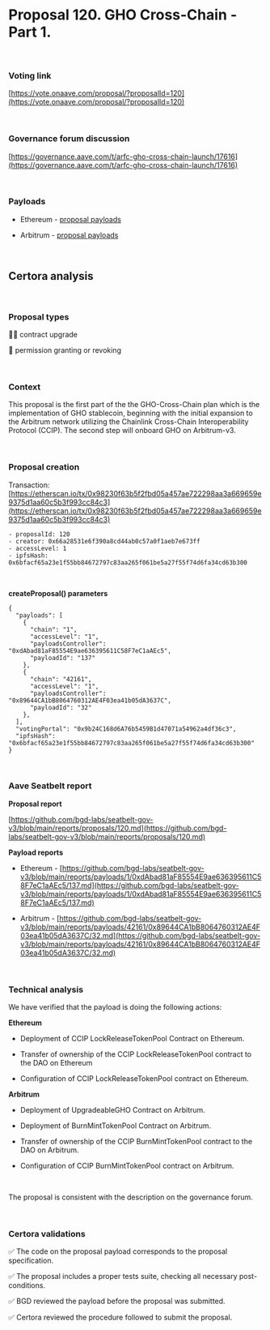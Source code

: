 # Proposal 120. GHO Cross-Chain - Part 1.

<br>

### Voting link

[https://vote.onaave.com/proposal/?proposalId=120](https://vote.onaave.com/proposal/?proposalId=120)

<br>

### Governance forum discussion

[https://governance.aave.com/t/arfc-gho-cross-chain-launch/17616](https://governance.aave.com/t/arfc-gho-cross-chain-launch/17616)

<br>

### Payloads

* Ethereum - [proposal payloads](https://etherscan.io/address/0xa6D18e52ACc597de5E58e47586E6a3984B1Af749#code#F1#L1)

* Arbitrum - [proposal payloads](https://arbiscan.io/address/0xD2C06Cabc9E9734ECE5fBA04717346298eaa893f#code#F1#L1)

<br>

## Certora analysis

<br>

### Proposal types

:scroll::small_red_triangle: contract upgrade

:handshake: permission granting or revoking

<br>

### Context

This proposal is the first part of the the GHO-Cross-Chain plan which is the implementation of GHO stablecoin, beginning with the initial expansion to the Arbitrum network utilizing the Chainlink Cross-Chain Interoperability Protocol (CCIP). The second step will onboard GHO on Arbitrum-v3.

<br>

### Proposal creation

Transaction: [https://etherscan.io/tx/0x98230f63b5f2fbd05a457ae722298aa3a669659e9375d1aa60c5b3f993cc84c3](https://etherscan.io/tx/0x98230f63b5f2fbd05a457ae722298aa3a669659e9375d1aa60c5b3f993cc84c3)

```
- proposalId: 120
- creator: 0x66a28531e6f390a8cd44ab0c57a0f1aeb7e673ff
- accessLevel: 1
- ipfsHash: 0x6bfacf65a23e1f55bb84672797c83aa265f061be5a27f55f74d6fa34cd63b300
```

<br>

**createProposal() parameters**

```
{
  "payloads": [ 
    { 
      "chain": "1", 
      "accessLevel": "1", 
      "payloadsController": "0xdAbad81aF85554E9ae636395611C58F7eC1aAEc5", 
      "payloadId": "137" 
    }, 
    { 
      "chain": "42161", 
      "accessLevel": "1", 
      "payloadsController": "0x89644CA1bB8064760312AE4F03ea41b05dA3637C", 
      "payloadId": "32" 
    }, 
  ], 
  "votingPortal": "0x9b24C168d6A76b5459B1d47071a54962a4df36c3", 
  "ipfsHash": "0x6bfacf65a23e1f55bb84672797c83aa265f061be5a27f55f74d6fa34cd63b300" 
}
```

<br>

### Aave Seatbelt report

**Proposal report**

[https://github.com/bgd-labs/seatbelt-gov-v3/blob/main/reports/proposals/120.md](https://github.com/bgd-labs/seatbelt-gov-v3/blob/main/reports/proposals/120.md)

**Payload reports**

* Ethereum - [https://github.com/bgd-labs/seatbelt-gov-v3/blob/main/reports/payloads/1/0xdAbad81aF85554E9ae636395611C58F7eC1aAEc5/137.md](https://github.com/bgd-labs/seatbelt-gov-v3/blob/main/reports/payloads/1/0xdAbad81aF85554E9ae636395611C58F7eC1aAEc5/137.md)

* Arbitrum - [https://github.com/bgd-labs/seatbelt-gov-v3/blob/main/reports/payloads/42161/0x89644CA1bB8064760312AE4F03ea41b05dA3637C/32.md](https://github.com/bgd-labs/seatbelt-gov-v3/blob/main/reports/payloads/42161/0x89644CA1bB8064760312AE4F03ea41b05dA3637C/32.md)

<br>

### Technical analysis

We have verified that the payload is doing the following actions:

**Ethereum**

* Deployment of CCIP LockReleaseTokenPool Contract on Ethereum.

* Transfer of ownership of the CCIP LockReleaseTokenPool contract to the DAO on Ethereum

* Configuration of CCIP LockReleaseTokenPool contract on Ethereum.

**Arbitrum**

* Deployment of UpgradeableGHO Contract on Arbitrum.

* Deployment of BurnMintTokenPool Contract on Arbitrum.

* Transfer of ownership of the CCIP BurnMintTokenPool contract to the DAO on Arbitrum.

* Configuration of CCIP BurnMintTokenPool contract on Arbitrum.



<br>

The proposal is consistent with the description on the governance forum.

<br>

### Certora validations

:white_check_mark: The code on the proposal payload corresponds to the proposal specification.

:white_check_mark: The proposal includes a proper tests suite, checking all necessary post-conditions. 

:white_check_mark: BGD reviewed the payload before the proposal was submitted. 

:white_check_mark: Certora reviewed the procedure followed to submit the proposal.
